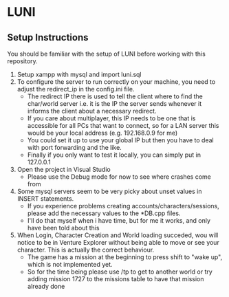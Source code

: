 # LUNI 

## Setup Instructions
You should be familiar with the setup of LUNI before working with this repository.

1. Setup xampp with mysql and import luni.sql
2. To configure the server to run correctly on your machine, you need to adjust the redirect_ip in the config.ini file.
	- The redirect IP there is used to tell the client where to find the char/world server i.e. it is the IP the server sends whenever it informs the client about a necessary redirect.
	- If you care about multiplayer, this IP needs to be one that is accessible for all PCs that want to connect, so for a LAN server this would be your local address (e.g. 192.168.0.9 for me)
	- You could set it up to use your global IP but then you have to deal with port forwarding and the like.
	- Finally if you only want to test it locally, you can simply put in 127.0.0.1
3. Open the project in Visual Studio
	- Please use the Debug mode for now to see where crashes come from
4. Some mysql servers seem to be very picky about unset values in INSERT statements.
	- If you experience problems creating accounts/characters/sessions, please add the necessary values to the *DB.cpp files.
	- I'll do that myself when i have time, but for me it works, and only have been told about this
5. When Login, Character Creation and World loading succeded, wou will notice to be in Venture Explorer without being able to move or see your character. This is actually the correct behaviour.
	- The game has a mission at the beginning to press shift to "wake up", which is not implemented yet.
	- So for the time being please use /tp <zoneid> to get to another world or try adding mission 1727 to the missions table to have that mission already done